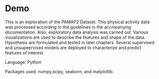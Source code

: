 # Demo

This is an exploration of the PAMAP2 Dataset. This physical activity data was processed according to the guidelines in the accmpanying documentation. Also, exploratory data analysis was carried out.
Various visualizations are used to describe the features and shape of the data.
Hypothesis are formulated and tested in later chapters.
Several supervised and unsupeervised models are deployed to characterize and predict features of interest.

Language: Python

Packages used: numpy,scipy, seaborn, and matplotlib.

<!-- Adding more text -->